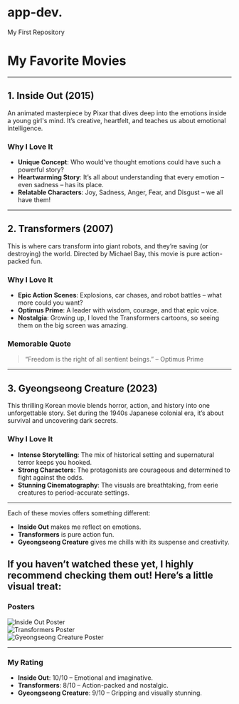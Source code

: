 # app-dev.
My First Repository
# My Favorite Movies    
---
## 1. Inside Out (2015)   
An animated masterpiece by Pixar that dives deep into the emotions inside a young girl's mind. It’s creative, heartfelt, and teaches us about emotional intelligence.  
### Why I Love It   
- **Unique Concept**: Who would’ve thought emotions could have such a powerful story?  
- **Heartwarming Story**: It’s all about understanding that every emotion – even sadness – has its place.  
- **Relatable Characters**: Joy, Sadness, Anger, Fear, and Disgust – we all have them!  
---
## 2. Transformers (2007) 
This is where cars transform into giant robots, and they’re saving (or destroying) the world. Directed by Michael Bay, this movie is pure action-packed fun.  
### Why I Love It   
- **Epic Action Scenes**: Explosions, car chases, and robot battles – what more could you want?  
- **Optimus Prime**: A leader with wisdom, courage, and that epic voice.  
- **Nostalgia**: Growing up, I loved the Transformers cartoons, so seeing them on the big screen was amazing.  

### Memorable Quote  
> “Freedom is the right of all sentient beings.” – Optimus Prime  
---

## 3. Gyeongseong Creature (2023)  
This thrilling Korean movie blends horror, action, and history into one unforgettable story. Set during the 1940s Japanese colonial era, it’s about survival and uncovering dark secrets.  

### Why I Love It  
- **Intense Storytelling**: The mix of historical setting and supernatural terror keeps you hooked.  
- **Strong Characters**: The protagonists are courageous and determined to fight against the odds.  
- **Stunning Cinematography**: The visuals are breathtaking, from eerie creatures to period-accurate settings.  
--- 

Each of these movies offers something different:  
- **Inside Out** makes me reflect on emotions.  
- **Transformers** is pure action fun.  
- **Gyeongseong Creature** gives me chills with its suspense and creativity.  

If you haven’t watched these yet, I highly recommend checking them out! Here’s a little visual treat:  
---
### Posters   
![Inside Out Poster](https://upload.wikimedia.org/wikipedia/en/0/0a/Inside_Out_%282015_film%29_poster.jpg)  
![Transformers Poster](https://upload.wikimedia.org/wikipedia/en/6/66/Transformers07.jpg)  
![Gyeongseong Creature Poster](https://image.tmdb.org/t/p/original/rrUrM5MEFLSoIXC60c0iNxvgTrQ.jpg)

---
### My Rating  
- **Inside Out**: 10/10 – Emotional and imaginative.  
- **Transformers**: 8/10 – Action-packed and nostalgic.  
- **Gyeongseong Creature**: 9/10 – Gripping and visually stunning.  

